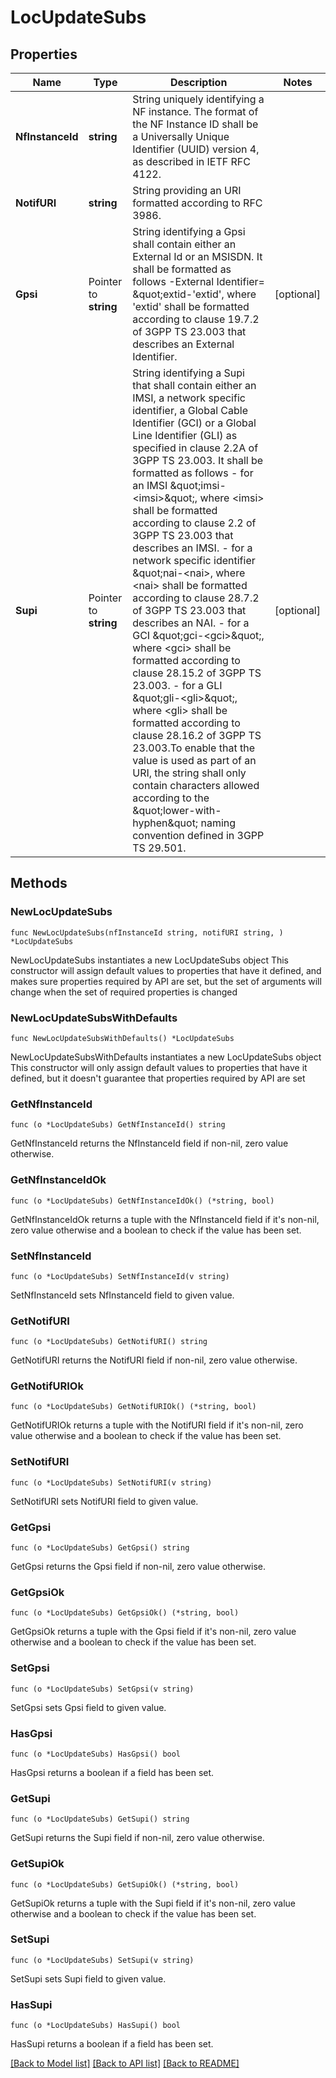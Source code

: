 # LocUpdateSubs

## Properties

Name | Type | Description | Notes
------------ | ------------- | ------------- | -------------
**NfInstanceId** | **string** | String uniquely identifying a NF instance. The format of the NF Instance ID shall be a  Universally Unique Identifier (UUID) version 4, as described in IETF RFC 4122.   | 
**NotifURI** | **string** | String providing an URI formatted according to RFC 3986. | 
**Gpsi** | Pointer to **string** | String identifying a Gpsi shall contain either an External Id or an MSISDN.  It shall be formatted as follows -External Identifier&#x3D; \&quot;extid-&#39;extid&#39;, where &#39;extid&#39;  shall be formatted according to clause 19.7.2 of 3GPP TS 23.003 that describes an  External Identifier.   | [optional] 
**Supi** | Pointer to **string** | String identifying a Supi that shall contain either an IMSI, a network specific identifier, a Global Cable Identifier (GCI) or a Global Line Identifier (GLI) as specified in clause  2.2A of 3GPP TS 23.003. It shall be formatted as follows  - for an IMSI \&quot;imsi-&lt;imsi&gt;\&quot;, where &lt;imsi&gt; shall be formatted according to clause 2.2    of 3GPP TS 23.003 that describes an IMSI.  - for a network specific identifier \&quot;nai-&lt;nai&gt;, where &lt;nai&gt; shall be formatted    according to clause 28.7.2 of 3GPP TS 23.003 that describes an NAI.  - for a GCI \&quot;gci-&lt;gci&gt;\&quot;, where &lt;gci&gt; shall be formatted according to clause 28.15.2    of 3GPP TS 23.003.  - for a GLI \&quot;gli-&lt;gli&gt;\&quot;, where &lt;gli&gt; shall be formatted according to clause 28.16.2 of    3GPP TS 23.003.To enable that the value is used as part of an URI, the string shall    only contain characters allowed according to the \&quot;lower-with-hyphen\&quot; naming convention    defined in 3GPP TS 29.501.  | [optional] 

## Methods

### NewLocUpdateSubs

`func NewLocUpdateSubs(nfInstanceId string, notifURI string, ) *LocUpdateSubs`

NewLocUpdateSubs instantiates a new LocUpdateSubs object
This constructor will assign default values to properties that have it defined,
and makes sure properties required by API are set, but the set of arguments
will change when the set of required properties is changed

### NewLocUpdateSubsWithDefaults

`func NewLocUpdateSubsWithDefaults() *LocUpdateSubs`

NewLocUpdateSubsWithDefaults instantiates a new LocUpdateSubs object
This constructor will only assign default values to properties that have it defined,
but it doesn't guarantee that properties required by API are set

### GetNfInstanceId

`func (o *LocUpdateSubs) GetNfInstanceId() string`

GetNfInstanceId returns the NfInstanceId field if non-nil, zero value otherwise.

### GetNfInstanceIdOk

`func (o *LocUpdateSubs) GetNfInstanceIdOk() (*string, bool)`

GetNfInstanceIdOk returns a tuple with the NfInstanceId field if it's non-nil, zero value otherwise
and a boolean to check if the value has been set.

### SetNfInstanceId

`func (o *LocUpdateSubs) SetNfInstanceId(v string)`

SetNfInstanceId sets NfInstanceId field to given value.


### GetNotifURI

`func (o *LocUpdateSubs) GetNotifURI() string`

GetNotifURI returns the NotifURI field if non-nil, zero value otherwise.

### GetNotifURIOk

`func (o *LocUpdateSubs) GetNotifURIOk() (*string, bool)`

GetNotifURIOk returns a tuple with the NotifURI field if it's non-nil, zero value otherwise
and a boolean to check if the value has been set.

### SetNotifURI

`func (o *LocUpdateSubs) SetNotifURI(v string)`

SetNotifURI sets NotifURI field to given value.


### GetGpsi

`func (o *LocUpdateSubs) GetGpsi() string`

GetGpsi returns the Gpsi field if non-nil, zero value otherwise.

### GetGpsiOk

`func (o *LocUpdateSubs) GetGpsiOk() (*string, bool)`

GetGpsiOk returns a tuple with the Gpsi field if it's non-nil, zero value otherwise
and a boolean to check if the value has been set.

### SetGpsi

`func (o *LocUpdateSubs) SetGpsi(v string)`

SetGpsi sets Gpsi field to given value.

### HasGpsi

`func (o *LocUpdateSubs) HasGpsi() bool`

HasGpsi returns a boolean if a field has been set.

### GetSupi

`func (o *LocUpdateSubs) GetSupi() string`

GetSupi returns the Supi field if non-nil, zero value otherwise.

### GetSupiOk

`func (o *LocUpdateSubs) GetSupiOk() (*string, bool)`

GetSupiOk returns a tuple with the Supi field if it's non-nil, zero value otherwise
and a boolean to check if the value has been set.

### SetSupi

`func (o *LocUpdateSubs) SetSupi(v string)`

SetSupi sets Supi field to given value.

### HasSupi

`func (o *LocUpdateSubs) HasSupi() bool`

HasSupi returns a boolean if a field has been set.


[[Back to Model list]](../README.md#documentation-for-models) [[Back to API list]](../README.md#documentation-for-api-endpoints) [[Back to README]](../README.md)


